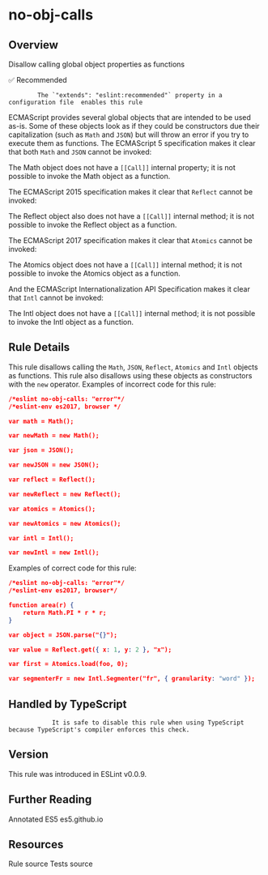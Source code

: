 
# no-obj-calls
## Overview
Disallow calling global object properties as functions


✅ Recommended

            The `"extends": "eslint:recommended"` property in a configuration file  enables this rule
        


ECMAScript provides several global objects that are intended to be used as-is. Some of these objects look as if they could be constructors due their capitalization (such as `Math` and `JSON`) but will throw an error if you try to execute them as functions.
The ECMAScript 5 specification  makes it clear that both `Math` and `JSON` cannot be invoked:

The Math object does not have a `[[Call]]` internal property; it is not possible to invoke the Math object as a function.

The ECMAScript 2015 specification  makes it clear that `Reflect` cannot be invoked:

The Reflect object also does not have a `[[Call]]` internal method; it is not possible to invoke the Reflect object as a function.

The ECMAScript 2017 specification  makes it clear that `Atomics` cannot be invoked:

The Atomics object does not have a `[[Call]]` internal method; it is not possible to invoke the Atomics object as a function.

And the ECMAScript Internationalization API Specification  makes it clear that `Intl` cannot be invoked:

The Intl object does not have a `[[Call]]` internal method; it is not possible to invoke the Intl object as a function.

## Rule Details
This rule disallows calling the `Math`, `JSON`, `Reflect`, `Atomics` and `Intl` objects as functions.
This rule also disallows using these objects as constructors with the `new` operator.
Examples of incorrect code for this rule:


```json
/*eslint no-obj-calls: "error"*/
/*eslint-env es2017, browser */

var math = Math();

var newMath = new Math();

var json = JSON();

var newJSON = new JSON();

var reflect = Reflect();

var newReflect = new Reflect();

var atomics = Atomics();

var newAtomics = new Atomics();

var intl = Intl();

var newIntl = new Intl();
```
Examples of correct code for this rule:


```json
/*eslint no-obj-calls: "error"*/
/*eslint-env es2017, browser*/

function area(r) {
    return Math.PI * r * r;
}

var object = JSON.parse("{}");

var value = Reflect.get({ x: 1, y: 2 }, "x");

var first = Atomics.load(foo, 0);

var segmenterFr = new Intl.Segmenter("fr", { granularity: "word" });
```

## Handled by TypeScript

                It is safe to disable this rule when using TypeScript because TypeScript's compiler enforces this check.
            
## Version
This rule was introduced in ESLint v0.0.9.
## Further Reading





Annotated ES5 
 es5.github.io





## Resources

Rule source 
Tests source 

